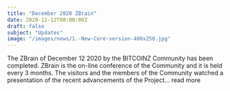 ```yaml
---
title: "December 2020 ZBrain"
date: 2020-12-12T00:00:00Z
draft: false
subject: "Updates"
image: "/images/news/1.-New-Core-version-400x250.jpg"
---
```


The ZBrain of December 12 2020 by the BITCOINZ Community has been completed. ZBrain is the on-line conference of the Community and it is held every 3 months. The visitors and the members of the Community watched a presentation of the recent advancements of the Project...
read more
